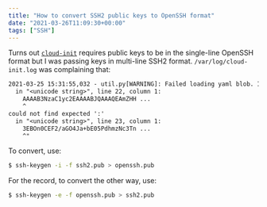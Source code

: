 ```yaml
---
title: "How to convert SSH2 public keys to OpenSSH format"
date: "2021-03-26T11:09:30+00:00"
tags: ["SSH"]
---
```


Turns out [`cloud-init`](https://cloudinit.readthedocs.io/en/latest/) requires
public keys to be in the single-line OpenSSH format but I was passing keys in
multi-line SSH2 format. `/var/log/cloud-init.log` was complaining that:

```txt
2021-03-25 15:31:55,032 - util.py[WARNING]: Failed loading yaml blob. Invalid format at line 22 column 1: "while scanning a simple key
  in "<unicode string>", line 22, column 1:
    AAAAB3NzaC1yc2EAAAABJQAAAQEAmZHH ...
    ^
could not find expected ':'
  in "<unicode string>", line 23, column 1:
    3EBOn0CEF2/aGO4Ja+bE05PdhmzNc3Tn ...
    ^"
```

To convert, use:

```bash
$ ssh-keygen -i -f ssh2.pub > openssh.pub
```

For the record, to convert the other way, use:
```bash
$ ssh-keygen -e -f openssh.pub > ssh2.pub
```


